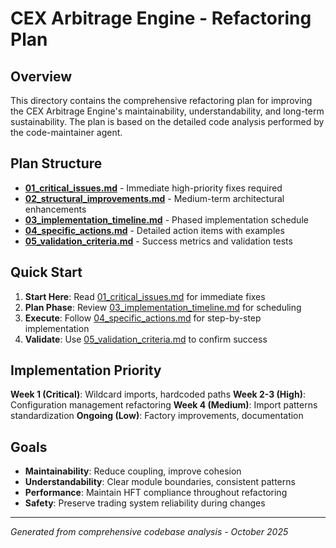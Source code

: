 # CEX Arbitrage Engine - Refactoring Plan

## Overview

This directory contains the comprehensive refactoring plan for improving the CEX Arbitrage Engine's maintainability, understandability, and long-term sustainability. The plan is based on the detailed code analysis performed by the code-maintainer agent.

## Plan Structure

- **[01_critical_issues.md](01_critical_issues.md)** - Immediate high-priority fixes required
- **[02_structural_improvements.md](02_structural_improvements.md)** - Medium-term architectural enhancements  
- **[03_implementation_timeline.md](03_implementation_timeline.md)** - Phased implementation schedule
- **[04_specific_actions.md](04_specific_actions.md)** - Detailed action items with examples
- **[05_validation_criteria.md](05_validation_criteria.md)** - Success metrics and validation tests

## Quick Start

1. **Start Here**: Read [01_critical_issues.md](01_critical_issues.md) for immediate fixes
2. **Plan Phase**: Review [03_implementation_timeline.md](03_implementation_timeline.md) for scheduling
3. **Execute**: Follow [04_specific_actions.md](04_specific_actions.md) for step-by-step implementation
4. **Validate**: Use [05_validation_criteria.md](05_validation_criteria.md) to confirm success

## Implementation Priority

**Week 1 (Critical)**: Wildcard imports, hardcoded paths
**Week 2-3 (High)**: Configuration management refactoring
**Week 4 (Medium)**: Import patterns standardization
**Ongoing (Low)**: Factory improvements, documentation

## Goals

- **Maintainability**: Reduce coupling, improve cohesion
- **Understandability**: Clear module boundaries, consistent patterns
- **Performance**: Maintain HFT compliance throughout refactoring
- **Safety**: Preserve trading system reliability during changes

---
*Generated from comprehensive codebase analysis - October 2025*